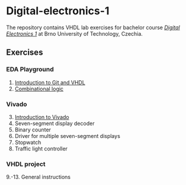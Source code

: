 # Digital-electronics-1

The repository contains VHDL lab exercises for bachelor course [*Digital Electronics 1*](https://www.vutbr.cz/en/students/courses/detail/224131) at Brno University of Technology, Czechia.


## Exercises

### EDA Playground

1. [Introduction to Git and VHDL](Labs/01-gates)
2. [Combinational logic](Labs/02-logic)
### Vivado

3. [Introduction to Vivado](Labs/03-vivado)
4. Seven-segment display decoder
5. Binary counter
6. Driver for multiple seven-segment displays
7. Stopwatch
8. Traffic light controller

### VHDL project

9.-13. General instructions
